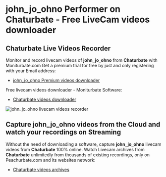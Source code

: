 # john_jo_ohno Performer on Chaturbate - Free LiveCam videos downloader

## Chaturbate Live Videos Recorder

Monitor and record livecam videos of **john_jo_ohno** from **Chaturbate** with Moniturbate.com
Get a premium trial for free by just and only registering with your Email address:
* [john_jo_ohno Premium videos downloader](https://moniturbate.com/request-demo-licence-key.html)

Free livecam videos downloader - Moniturbate Software:
* [Chaturbate videos downloader](https://moniturbate.com/moniturbate-download-software.html)

![john_jo_ohno livecam videos recorder](https://peachurnet.com/templates/moniturbate-software.png)


## Capture john_jo_ohno videos from the Cloud and watch your recordings on Streaming

Without the need of downloading a software, capture **john_jo_ohno** livecam videos from **Chaturbate** 100% online.
Watch Livecam archives from **Chaturbate** unlimitedly from thousands of existing recordings, only on Peachurbate.com and its websites network:
* [Chaturbate videos archives](https://peachurnet.com/)